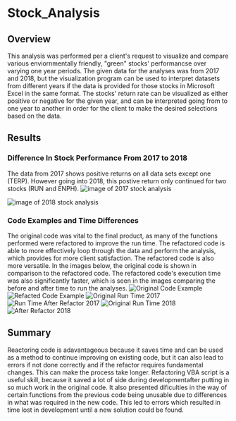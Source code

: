 # Stock_Analysis

## Overview
This analysis was performed per a client's request to visualize and compare various enviornmentally friendly, "green" stocks' performancse over varying one year periods. The given data for the analyses was from 2017 and 2018, but the visualization program can be used to interpret datasets from different years if the data is provided for those stocks in Microsoft Excel in the same format. The stocks' return rate can be visualized as either positive or negative for the given year, and can be interpreted going from to one year to another in order for the client to make the desired selections based on the data. 
## Results
### Difference In Stock Performance From 2017 to 2018 
The data from 2017 shows positive returns on all data sets except one (TERP). However going into 2018, this postive return only continued for two stocks (RUN and ENPH). 
![image of 2017 stock analysis](Resources/AllStocks2017.png)

![image of 2018 stock analysis](AllStocks2018.png)
### Code Examples and Time Differences
The original code was vital to the final product, as many of the functions performed were refactored to improve the run time. The refactored code is able to more effectively loop through the data and perform the analysis, which provides for more client satisfaction. The refactored code is also more versatile. In the images below, the original code is shown in comparison to the refactored code. The refactored code's execution time was also significantly faster, which is seen in the images comparing the before and after time to run the analyses. 
![Original Code Example](Resources/original_code.png)
![Refacted Code Example](Resources/refactoredcode.png)
![Original Run Time 2017](Resources/2017_Before_Refactor.png)
![Run Time After Refactor 2017](Resources/2017_After_Refactor.png)
![Original Run Time 2018](Resources/2018Before_refactor.png)
![After Refactor 2018](Resources/2018_After_Refactor.png)
## Summary
Reactoring code is adavantageous because it saves time and can be used as a method to continue improving on existing code, but it can also lead to errors if not done correctly and if the refactor requires fundamental changes. This can make the process take longer.
Refactoring VBA script is a useful skill, because it saved a lot of side during developmentafter putting in so much work in the original code. It also presented dificulties in the way of certain functions from the previous code being unusable due to differences in what was required in the new code. This led to errors which resulted in time lost in development until a new solution could be found. 
